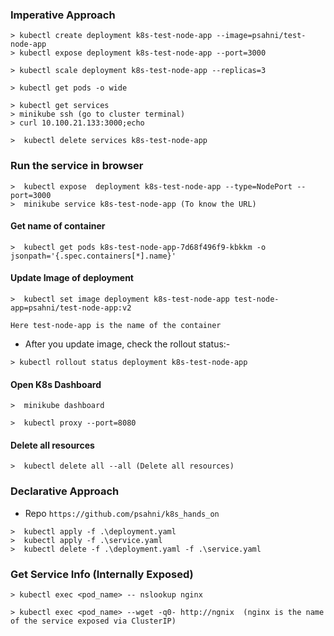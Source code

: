 ### Imperative Approach

```
> kubectl create deployment k8s-test-node-app --image=psahni/test-node-app
> kubectl expose deployment k8s-test-node-app --port=3000
```

```
> kubectl scale deployment k8s-test-node-app --replicas=3
```

```
> kubectl get pods -o wide
```

```
> kubectl get services
> minikube ssh (go to cluster terminal)
> curl 10.100.21.133:3000;echo
```

```
>  kubectl delete services k8s-test-node-app
```

### Run the service in browser

```
>  kubectl expose  deployment k8s-test-node-app --type=NodePort --port=3000
>  minikube service k8s-test-node-app (To know the URL)
```

#### Get name of container 
```
>  kubectl get pods k8s-test-node-app-7d68f496f9-kbkkm -o jsonpath='{.spec.containers[*].name}'
```
#### Update Image of deployment
```
>  kubectl set image deployment k8s-test-node-app test-node-app=psahni/test-node-app:v2
```
`Here test-node-app is the name of the container`

* After you update image, check the rollout status:-

```
> kubectl rollout status deployment k8s-test-node-app
```

#### Open K8s Dashboard

```
>  minikube dashboard
```

```
>  kubectl proxy --port=8080
```

#### Delete all resources

```
>  kubectl delete all --all (Delete all resources)
```

### Declarative Approach

* Repo `https://github.com/psahni/k8s_hands_on`

```
>  kubectl apply -f .\deployment.yaml
>  kubectl apply -f .\service.yaml
>  kubectl delete -f .\deployment.yaml -f .\service.yaml
```

### Get Service Info (Internally Exposed)
```
> kubectl exec <pod_name> -- nslookup nginx

> kubectl exec <pod_name> --wget -q0- http://ngnix  (nginx is the name of the service exposed via ClusterIP)
```

